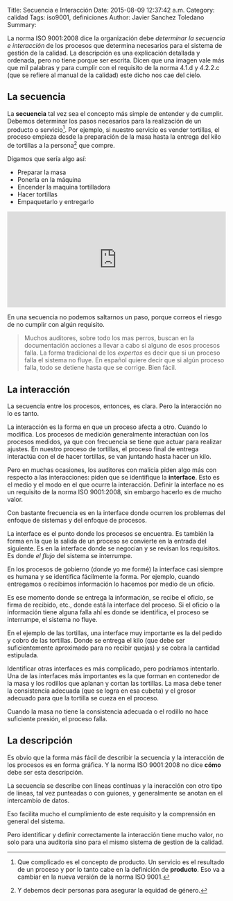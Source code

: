 Title: Secuencia e Interacción
Date: 2015-08-09 12:37:42 a.m.
Category: calidad
Tags:  iso9001, definiciones
Author: Javier Sanchez Toledano
Summary: 


La norma ISO 9001:2008 dice la organización debe _determinar la secuencia e interacción_ de los procesos que determina necesarios para el sistema de gestión de la calidad. La descripción es una explicación detallada y ordenada, pero no tiene porque ser escrita. Dicen que una imagen vale más que mil palabras y para cumplir con el requisito de la norma 4.1.d y 4.2.2.c (que se refiere al manual de la calidad) este dicho nos cae del cielo.
<!--more-->

## La secuencia

La __secuencia__ tal vez sea el concepto más simple de entender y de cumplir. Debemos determinar los pasos necesarios para la realización de un producto o servicio[^1]. Por ejemplo, si nuestro servicio es vender tortillas, el proceso empieza desde la preparación de la masa hasta la entrega del kilo de tortillas a la persona[^2] que compre.

Digamos que sería algo así:

* Preparar la masa
* Ponerla en la máquina
* Encender la maquina tortilladora
* Hacer tortillas
* Empaquetarlo y entregarlo

<iframe frameborder="0" style="width:100%;height:221px" src="https://www.draw.io/?chrome=0&gapi=0#Dtortillas.xml"></iframe>

En una secuencia no podemos saltarnos un paso, porque correos el riesgo de no cumplir con algún requisito.

> Muchos auditores, sobre todo los mas perros, buscan en la documentación acciones a llevar a cabo si alguno de esos procesos falla. La forma tradicional de los _expertos_ es decir que si un proceso falla el sistema no fluye. En español quiere decir que si algún proceso falla, todo se detiene hasta que se corrige. Bien fácil.

## La interacción

La secuencia entre los procesos, entonces, es clara. Pero la interacción no lo es tanto.

La interacción es la forma en que un proceso afecta a otro. Cuando lo modifica. Los procesos de medición generalmente interactúan con los procesos medidos, ya que con frecuencia se tiene que actuar para realizar ajustes. En nuestro proceso de tortillas, el proceso final de entrega interactúa con el de hacer tortillas, se van juntando hasta hacer un kilo.

Pero en muchas ocasiones, los auditores con malicia piden algo más con respecto a las interacciones: piden que se identifique la __interface__. Esto es el medio y el modo en el que ocurre la interacción. Definir la interface no es un requisito de la norma ISO 9001:2008, sin embargo hacerlo es de mucho valor.

Con bastante frecuencia es en la interface donde ocurren los problemas del enfoque de sistemas y del enfoque de procesos.

La interface es el punto donde los procesos se encuentra. Es también la forma en la que la salida de un proceso se convierte en la entrada del siguiente. Es en la interface donde se negocian y se revisan los requisitos. Es donde _el flujo_ del sistema se interrumpe.

En los procesos de gobierno (donde yo me formé) la interface casi siempre es humana y se identifica fácilmente la forma. Por ejemplo, cuando entregamos o recibimos información lo hacemos por medio de un oficio.

Es ese momento donde se entrega la información, se recibe el oficio, se firma de recibido, etc., donde está la interface del proceso. Si el oficio o la información tiene alguna falla ahí es donde se identifica, el proceso se interrumpe, el sistema no fluye.

En el ejemplo de las tortillas, una interface muy importante es la del pedido y cobro de las tortillas. Donde se entrega el kilo (que debe ser suficientemente aproximado para no recibir quejas) y se cobra la cantidad estipulada.

Identificar otras interfaces es más complicado, pero podríamos intentarlo. Una de las interfaces más importantes es la que forman en contenedor de la masa y los rodillos que aplanan y cortan las tortillas. La masa debe tener la consistencia adecuada (que se logra en esa cubeta) y el grosor adecuado para que la tortilla se cueza en el proceso.

Cuando la masa no tiene la consistencia adecuada o el rodillo no hace suficiente presión, el proceso falla.

## La descripción

Es obvio que la forma más fácil de describir la secuencia y la interacción de los procesos es en forma gráfica. Y la norma ISO 9001:2008 no dice __cómo__ debe ser esta descripción.

La secuencia se describe con líneas contínuas y la ineracción con otro tipo de líneas, tal vez punteadas o con guiones, y generalmente se anotan en el intercambio de datos.

Eso facilita mucho el cumplimiento de este requisito y la comprensión en general del sistema.

Pero identificar y definir correctamente la interacción tiene mucho valor, no solo para una auditoría sino para el mismo sistema de gestion de la calidad.

[^1]: Que complicado es el concepto de producto. Un servicio es el resultado de un proceso y por lo tanto cabe en la definición de __producto__. Eso va a cambiar en la nueva versión de la norma ISO 9001.

[^2]: Y debemos decir personas para asegurar la equidad de género.
